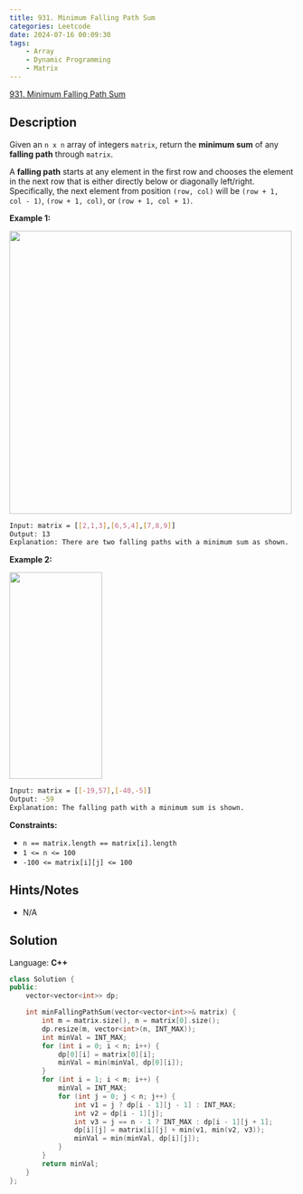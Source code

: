 ```yaml
---
title: 931. Minimum Falling Path Sum
categories: Leetcode
date: 2024-07-16 00:09:30
tags:
    - Array
    - Dynamic Programming
    - Matrix
---
```


[931. Minimum Falling Path Sum](https://leetcode.com/problems/minimum-falling-path-sum/description/)

## Description

Given an `n x n` array of integers `matrix`, return the **minimum sum**  of any **falling path**  through `matrix`.

A **falling path**  starts at any element in the first row and chooses the element in the next row that is either directly below or diagonally left/right. Specifically, the next element from position `(row, col)` will be `(row + 1, col - 1)`, `(row + 1, col)`, or `(row + 1, col + 1)`.

**Example 1:**

<img alt="" src="https://assets.leetcode.com/uploads/2021/11/03/failing1-grid.jpg" style="width: 499px; height: 500px;">

```bash
Input: matrix = [[2,1,3],[6,5,4],[7,8,9]]
Output: 13
Explanation: There are two falling paths with a minimum sum as shown.
```

**Example 2:**

<img alt="" src="https://assets.leetcode.com/uploads/2021/11/03/failing2-grid.jpg" style="width: 164px; height: 365px;">

```bash
Input: matrix = [[-19,57],[-40,-5]]
Output: -59
Explanation: The falling path with a minimum sum is shown.
```

**Constraints:**

- `n == matrix.length == matrix[i].length`
- `1 <= n <= 100`
- `-100 <= matrix[i][j] <= 100`

## Hints/Notes

- N/A

## Solution

Language: **C++**

```C++
class Solution {
public:
    vector<vector<int>> dp;

    int minFallingPathSum(vector<vector<int>>& matrix) {
        int m = matrix.size(), n = matrix[0].size();
        dp.resize(m, vector<int>(n, INT_MAX));
        int minVal = INT_MAX;
        for (int i = 0; i < n; i++) {
            dp[0][i] = matrix[0][i];
            minVal = min(minVal, dp[0][i]);
        }
        for (int i = 1; i < m; i++) {
            minVal = INT_MAX;
            for (int j = 0; j < n; j++) {
                int v1 = j ? dp[i - 1][j - 1] : INT_MAX;
                int v2 = dp[i - 1][j];
                int v3 = j == n - 1 ? INT_MAX : dp[i - 1][j + 1];
                dp[i][j] = matrix[i][j] + min(v1, min(v2, v3));
                minVal = min(minVal, dp[i][j]);
            }
        }
        return minVal;
    }
};
```
